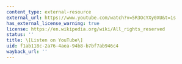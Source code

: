 ```yaml
---
content_type: external-resource
external_url: https://www.youtube.com/watch?v=5R3OcYXy0XU&t=1s
has_external_license_warning: true
license: https://en.wikipedia.org/wiki/All_rights_reserved
status: ''
title: \[Listen on YouTube\]
uid: f1ab118c-2a76-4aea-94b8-b7bf7ab946c4
wayback_url: ''
---
```

